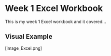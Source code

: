 # Week 1 Excel Workbook

This is my week 1 Excel workbook and it covered... 

## Visual Example

[image_Excel.png]
